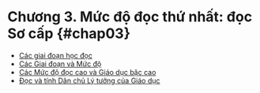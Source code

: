 
# Chương 3. Mức độ đọc thứ nhất: đọc Sơ cấp {#chap03}

* [Các giai đoạn học đọc](ch03-1.md)
* [Các Giai đoạn và Mức độ](ch03-2.md)
* [Các Mức độ đọc cao và Giáo dục bậc cao](ch03-3.md)
* [Đọc và tính Dân chủ Lý tưởng của Giáo dục](ch03-4.md)
